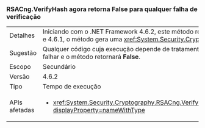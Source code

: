 ### <a name="rsacngverifyhash-now-returns-false-for-any-verification-failure"></a>RSACng.VerifyHash agora retorna False para qualquer falha de verificação

|   |   |
|---|---|
|Detalhes|Iniciando com o .NET Framework 4.6.2, este método retorna <strong>False</strong> se a assinatura em si é formatada incorretamente. Agora retorna false para qualquer falha de verificação. No .NET Framework 4.6 e 4.6.1, o método gera uma <xref:System.Security.Cryptography.CryptographicException?displayProperty=name> se a assinatura em si é formatada incorretamente.|
|Sugestão|Qualquer código cuja execução depende de tratamento de <xref:System.Security.Cryptography.CryptographicException?displayProperty=name> em vez disso, deve ser executada se a validação falhar e o método retornará <strong>False</strong>.|
|Escopo|Secundário|
|Versão|4.6.2|
|Tipo|Tempo de execução|
|APIs afetadas|<ul><li><xref:System.Security.Cryptography.RSACng.VerifyHash(System.Byte[],System.Byte[],System.Security.Cryptography.HashAlgorithmName,System.Security.Cryptography.RSASignaturePadding)?displayProperty=nameWithType></li></ul>|

